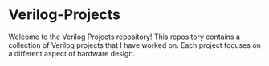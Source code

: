 # Verilog-Projects

Welcome to the Verilog Projects repository! This repository contains a collection of Verilog projects that I have worked on. Each project focuses on a different aspect of hardware design.

